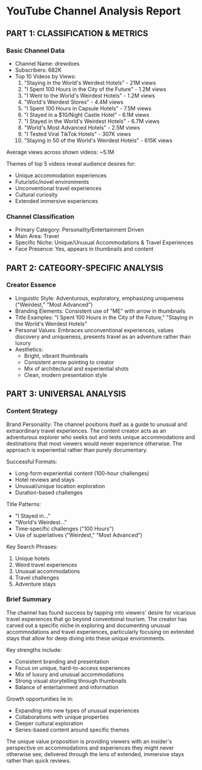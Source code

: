 # YouTube Channel Analysis Report

## PART 1: CLASSIFICATION & METRICS

### Basic Channel Data
- Channel Name: drewdoes
- Subscribers: 682K
- Top 10 Videos by Views:
  1. "Staying in the World's Weirdest Hotels" - 21M views
  2. "I Spent 100 Hours in the City of the Future" - 1.2M views
  3. "I Went to the World's Weirdest Hotels" - 1.2M views
  4. "World's Weirdest Stores" - 4.4M views
  5. "I Spent 100 Hours in Capsule Hotels" - 7.5M views
  6. "I Stayed in a $10/Night Castle Hotel" - 6.1M views
  7. "I Stayed in the World's Weirdest Hotels" - 6.7M views
  8. "World's Most Advanced Hotels" - 2.5M views
  9. "I Tested Viral TikTok Hotels" - 307K views
  10. "Staying in 50 of the World's Weirdest Hotels" - 615K views

Average views across shown videos: ~5.1M

Themes of top 5 videos reveal audience desires for:
- Unique accommodation experiences
- Futuristic/novel environments
- Unconventional travel experiences
- Cultural curiosity
- Extended immersive experiences

### Channel Classification
- Primary Category: Personality/Entertainment Driven
- Main Area: Travel
- Specific Niche: Unique/Unusual Accommodations & Travel Experiences
- Face Presence: Yes, appears in thumbnails and content

## PART 2: CATEGORY-SPECIFIC ANALYSIS

### Creator Essence
- Linguistic Style: Adventurous, exploratory, emphasizing uniqueness ("Weirdest," "Most Advanced")
- Branding Elements: Consistent use of "ME" with arrow in thumbnails
- Title Examples: "I Spent 100 Hours in the City of the Future," "Staying in the World's Weirdest Hotels"
- Personal Values: Embraces unconventional experiences, values discovery and uniqueness, presents travel as an adventure rather than luxury
- Aesthetics: 
  - Bright, vibrant thumbnails
  - Consistent arrow pointing to creator
  - Mix of architectural and experiential shots
  - Clean, modern presentation style

## PART 3: UNIVERSAL ANALYSIS

### Content Strategy
Brand Personality: The channel positions itself as a guide to unusual and extraordinary travel experiences. The content creator acts as an adventurous explorer who seeks out and tests unique accommodations and destinations that most viewers would never experience otherwise. The approach is experiential rather than purely documentary.

Successful Formats:
- Long-form experiential content (100-hour challenges)
- Hotel reviews and stays
- Unusual/unique location exploration
- Duration-based challenges

Title Patterns:
- "I Stayed in..."
- "World's Weirdest..."
- Time-specific challenges ("100 Hours")
- Use of superlatives ("Weirdest," "Most Advanced")

Key Search Phrases:
1. Unique hotels
2. Weird travel experiences
3. Unusual accommodations
4. Travel challenges
5. Adventure stays

### Brief Summary
The channel has found success by tapping into viewers' desire for vicarious travel experiences that go beyond conventional tourism. The creator has carved out a specific niche in exploring and documenting unusual accommodations and travel experiences, particularly focusing on extended stays that allow for deep diving into these unique environments.

Key strengths include:
- Consistent branding and presentation
- Focus on unique, hard-to-access experiences
- Mix of luxury and unusual accommodations
- Strong visual storytelling through thumbnails
- Balance of entertainment and information

Growth opportunities lie in:
- Expanding into new types of unusual experiences
- Collaborations with unique properties
- Deeper cultural exploration
- Series-based content around specific themes

The unique value proposition is providing viewers with an insider's perspective on accommodations and experiences they might never otherwise see, delivered through the lens of extended, immersive stays rather than quick reviews.